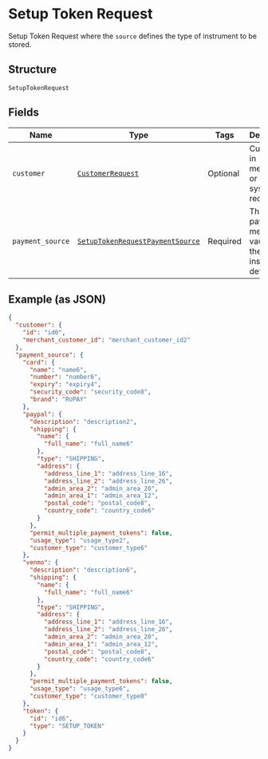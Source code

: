 
# Setup Token Request

Setup Token Request where the `source` defines the type of instrument to be stored.

## Structure

`SetupTokenRequest`

## Fields

| Name | Type | Tags | Description |
|  --- | --- | --- | --- |
| `customer` | [`CustomerRequest`](../../doc/models/customer-request.md) | Optional | Customer in merchant's or partner's system of records. |
| `payment_source` | [`SetupTokenRequestPaymentSource`](../../doc/models/setup-token-request-payment-source.md) | Required | The payment method to vault with the instrument details. |

## Example (as JSON)

```json
{
  "customer": {
    "id": "id0",
    "merchant_customer_id": "merchant_customer_id2"
  },
  "payment_source": {
    "card": {
      "name": "name6",
      "number": "number6",
      "expiry": "expiry4",
      "security_code": "security_code8",
      "brand": "RUPAY"
    },
    "paypal": {
      "description": "description2",
      "shipping": {
        "name": {
          "full_name": "full_name6"
        },
        "type": "SHIPPING",
        "address": {
          "address_line_1": "address_line_16",
          "address_line_2": "address_line_26",
          "admin_area_2": "admin_area_20",
          "admin_area_1": "admin_area_12",
          "postal_code": "postal_code8",
          "country_code": "country_code6"
        }
      },
      "permit_multiple_payment_tokens": false,
      "usage_type": "usage_type2",
      "customer_type": "customer_type6"
    },
    "venmo": {
      "description": "description6",
      "shipping": {
        "name": {
          "full_name": "full_name6"
        },
        "type": "SHIPPING",
        "address": {
          "address_line_1": "address_line_16",
          "address_line_2": "address_line_26",
          "admin_area_2": "admin_area_20",
          "admin_area_1": "admin_area_12",
          "postal_code": "postal_code8",
          "country_code": "country_code6"
        }
      },
      "permit_multiple_payment_tokens": false,
      "usage_type": "usage_type6",
      "customer_type": "customer_type0"
    },
    "token": {
      "id": "id6",
      "type": "SETUP_TOKEN"
    }
  }
}
```

